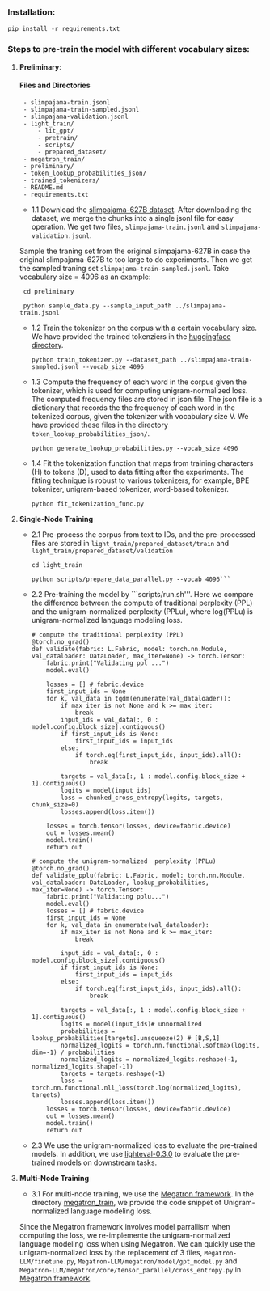 ### Installation:
```
pip install -r requirements.txt
```

###  Steps to pre-train the model with different vocabulary sizes:
1. **Preliminary**:
    #### Files and Directories
        - slimpajama-train.jsonl
        - slimpajama-train-sampled.jsonl
        - slimpajama-validation.jsonl
        - light_train/
            - lit_gpt/
            - pretrain/
            - scripts/
            - prepared_dataset/
        - megatron_train/
        - preliminary/
        - token_lookup_probabilities_json/
        - trained_tokenizers/
        - README.md
        - requirements.txt


    - 1.1 Download the [slimpajama-627B dataset](https://huggingface.co/datasets/cerebras/SlimPajama-627B). After downloading the dataset, we merge the chunks into a single jsonl file for easy operation. We get two files, ```slimpajama-train.jsonl``` and ```slimpajama-validation.jsonl```. 
    
    Sample the traning set from the original slimpajama-627B in case the original slimpajama-627B  to too large to do experiments. Then we get the sampled traning set ```slimpajama-train-sampled.jsonl```.
     Take vocabulary size = 4096 as an example:

        
        
        cd preliminary

        python sample_data.py --sample_input_path ../slimpajama-train.jsonl
        
        
 
    - 1.2 Train the tokenizer on the corpus with a certain vocabulary size. We have provided the trained tokenziers in the [huggingface directory](https://huggingface.co/sail/scaling-with-vocab-trained_tokenizers).
    
        ```
        python train_tokenizer.py --dataset_path ../slimpajama-train-sampled.jsonl --vocab_size 4096
        ```

    - 1.3 Compute the frequency of each word in the corpus given the tokenizer, which is used for computing unigram-normalized loss. The computed frequency files are stored in json file.  The json file is a dictionary that records the  the frequency of each word in the tokenized corpus, given the tokenizer with vocabulary size V. We have provided these files in the directory ```token_lookup_probabilities_json/```.

        ```
        python generate_lookup_probabilities.py --vocab_size 4096
        ```

    - 1.4  Fit the tokenization function that maps from training characters (H) to tokens (D), used to data fitting after the experiments. The fitting technique is robust to various tokenizers, for example, BPE tokenizer, unigram-based tokenizer, word-based tokenizer.

        ```
        python fit_tokenization_func.py
        ```

2. **Single-Node Training**
    - 2.1 Pre-process the corpus from text to IDs, and the pre-processed files are stored in ```light_train/prepared_dataset/train``` and ```light_train/prepared_dataset/validation``` 
        ```
        cd light_train

        python scripts/prepare_data_parallel.py --vocab 4096```

    - 2.2 Pre-training the model by ```scripts/run.sh'''. 
    Here we compare the difference between the compute of traditional perplexity (PPL) and the unigram-normalized perplexity (PPLu), where log(PPLu) is unigram-normalized language modeling loss.
        ```
        # compute the traditional perplexity (PPL) 
        @torch.no_grad()
        def validate(fabric: L.Fabric, model: torch.nn.Module, val_dataloader: DataLoader, max_iter=None) -> torch.Tensor:
            fabric.print("Validating ppl ...")
            model.eval()

            losses = [] # fabric.device
            first_input_ids = None
            for k, val_data in tqdm(enumerate(val_dataloader)):
                if max_iter is not None and k >= max_iter:
                    break
                input_ids = val_data[:, 0 : model.config.block_size].contiguous()
                if first_input_ids is None:
                    first_input_ids = input_ids
                else:
                    if torch.eq(first_input_ids, input_ids).all():
                        break

                targets = val_data[:, 1 : model.config.block_size + 1].contiguous()
                logits = model(input_ids)
                loss = chunked_cross_entropy(logits, targets, chunk_size=0)
                losses.append(loss.item())
                
            losses = torch.tensor(losses, device=fabric.device)
            out = losses.mean()
            model.train()
            return out

        # compute the unigram-normalized  perplexity (PPLu) 
        @torch.no_grad()
        def validate_pplu(fabric: L.Fabric, model: torch.nn.Module, val_dataloader: DataLoader, lookup_probabilities, max_iter=None) -> torch.Tensor:
            fabric.print("Validating pplu...")
            model.eval()
            losses = [] # fabric.device
            first_input_ids = None
            for k, val_data in enumerate(val_dataloader):
                if max_iter is not None and k >= max_iter:
                    break

                input_ids = val_data[:, 0 : model.config.block_size].contiguous()
                if first_input_ids is None:
                    first_input_ids = input_ids
                else:
                    if torch.eq(first_input_ids, input_ids).all():
                        break

                targets = val_data[:, 1 : model.config.block_size + 1].contiguous()
                logits = model(input_ids)# unnormalized
                probabilities = lookup_probabilities[targets].unsqueeze(2) # [B,S,1]
                normalized_logits = torch.nn.functional.softmax(logits, dim=-1) / probabilities
                normalized_logits = normalized_logits.reshape(-1, normalized_logits.shape[-1])
                targets = targets.reshape(-1)
                loss = torch.nn.functional.nll_loss(torch.log(normalized_logits), targets)
                losses.append(loss.item())
            losses = torch.tensor(losses, device=fabric.device)
            out = losses.mean()
            model.train()
            return out
        ```

    - 2.3 We use the unigram-normalized loss to evaluate the pre-trained models. In addition, we use [lighteval-0.3.0](https://github.com/huggingface/lighteval/releases/tag/v0.3.0) to evaluate the pre-trained models on downstream tasks. 

3. **Multi-Node Training**

    - 3.1 For multi-node training, we use the [Megatron framework](https://github.com/epfLLM/Megatron-LLM). In the directory [megatron_train](megatron_train/), we provide the code snippet of Unigram-normalized language modeling loss.  
    
    Since the Megatron framework involves model parrallism when computing the loss, we re-implemente the unigram-normalized language modeling loss when using Megatron.
    We can quickly use the unigram-normalized loss by the replacement of  3 files, ```Megatron-LLM/finetune.py```, ```Megatron-LLM/megatron/model/gpt_model.py```
    and  ```Megatron-LLM/megatron/core/tensor_parallel/cross_entropy.py``` in [Megatron framework](https://github.com/epfLLM/Megatron-LLM).

